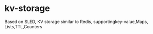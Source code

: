 # kv-storage

Based on SLED, KV storage similar to Redis, supporting ​​key-value,​​Maps, ​​Lists,TTL,​​Counters​​
